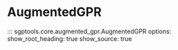 # AugmentedGPR

::: sgptools.core.augmented_gpr.AugmentedGPR
    options:
      show_root_heading: true
      show_source: true